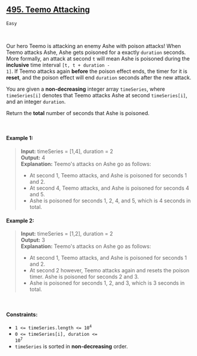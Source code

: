 ## [495. Teemo Attacking](https://leetcode.com/problems/teemo-attacking/)

<code>Easy</code>

<br>

Our hero Teemo is attacking an enemy Ashe with poison attacks! When Teemo attacks Ashe, Ashe gets poisoned for a exactly <code>duration</code> seconds. More formally, an attack at second <code>t</code> will mean Ashe is poisoned during the __inclusive__ time interval <code>[t, t + duration - 1]</code>. If Teemo attacks again __before__ the poison effect ends, the timer for it is __reset__, and the poison effect will end <code>duration</code> seconds after the new attack.

You are given a __non-decreasing__ integer array <code>timeSeries</code>, where <code>timeSeries[i]</code> denotes that Teemo attacks Ashe at second <code>timeSeries[i]</code>, and an integer <code>duration</code>.

Return the __total__ number of seconds that Ashe is poisoned.

<br>

#### Example 1:

> __Input:__ timeSeries = [1,4], duration = 2  
> __Output:__ 4  
> __Explanation:__ Teemo's attacks on Ashe go as follows:  
> - At second 1, Teemo attacks, and Ashe is poisoned for seconds 1 and 2.  
> - At second 4, Teemo attacks, and Ashe is poisoned for seconds 4 and 5.  
> - Ashe is poisoned for seconds 1, 2, 4, and 5, which is 4 seconds in total.  

#### Example 2:

> __Input:__ timeSeries = [1,2], duration = 2  
> __Output:__ 3  
> __Explanation:__ Teemo's attacks on Ashe go as follows:  
> - At second 1, Teemo attacks, and Ashe is poisoned for seconds 1 and 2.  
> - At second 2 however, Teemo attacks again and resets the poison timer. Ashe is poisoned for seconds 2 and 3.  
> - Ashe is poisoned for seconds 1, 2, and 3, which is 3 seconds in total.  

<br>

#### Constraints:

- <code>1 <= timeSeries.length <= 10<sup>4</sup></code>
- <code>0 <= timeSeries[i], duration <= 10<sup>7</sup></code>
- <code>timeSeries</code> is sorted in __non-decreasing__ order.
